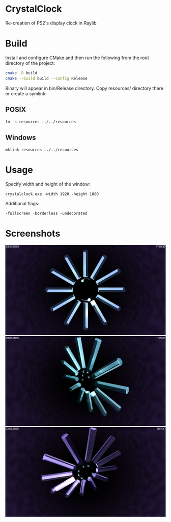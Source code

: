 # CrystalClock
Re-creation of PS2's display clock in Raylib

# Build
Install and configure CMake and then run the following from the root directory of the project:
``` bash
cmake -B build
cmake --build build --config Release
```
Binary will appear in bin/Release directory. Copy resources/ directory there or create a symlink:
## POSIX
```
ln -s resources ../../resources
```
## Windows
```
mklink resources ../../resources
```
# Usage
Specify width and height of the window:
```
crystalclock.exe -width 1920 -height 1080
```
Additional flags:
```
-fullscreen -borderless -undecorated
```
# Screenshots
![Clock1](/images/clock1.png "Clock preview")
![Clock2](/images/clock2.png "Clock preview")
![Clock3](/images/clock3.png "Clock preview")